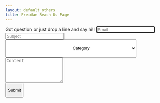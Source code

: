 ```yaml
---
layout: default_others
title: Freidae Reach Us Page
---
```

<form role="form" method="POST"  id="form_reach_us" data-success="Message successfully sent!">
    <div class="form-group">
        <label for="inputEmail" id="label_reachus">Got question or just drop a line and say hi!!</label>
        <input type="email" class="form-control" id="inputEmail" placeholder="Email" name="email" required autofocus>
    </div>
    <div class="form-group">
        <input type="text" class="form-control" id="inputSubject" placeholder="Subject" name="subject" required >
    </div>
    <div class="form-group">
        <select class="form-control" id="sel1" style="padding-left: 41%;padding-right: 23%;height: 56px;" name="category">
            <option>Category</option>
            <option>Comment</option>
            <option>Suggestion</option>
        </select>
    </div>
    <div class="form-group">
        <textarea class="form-control" rows="5" id="content" placeholder="Content" name="content" required ></textarea>
    </div>
    <div class="form-group g-recaptcha" data-sitekey="6LcLwAATAAAAAI1ssN3BesuD7qwOKtV7Dg227-tv"></div>
    <div class="form-group" style="width: 71px;min-width: 71px;">
    <div id="notice" class="notice" data-captcha-failed="Incorrect captcha!" data-error="There was an error sending the message, please try again."></div>
        <button id="btn-submit" type="submit" class="btn" onclick="return setupRecaptcha();"><p style="text-align: center;">Submit</p></button>
    </div>
</form>
